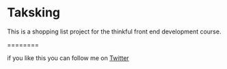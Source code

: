 Taksking
========

This is a shopping list project for the thinkful front end development course.

========

if you like this you can follow me on [Twitter](https://www.twitter.com/alexjhandler)


